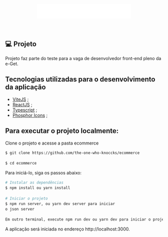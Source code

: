 


<div align='center'>
  <img width="300px" src="src/assets/images/logo.png" alt="Logo">
</div>
</br>
</br>






 ## 💻 Projeto
 
Projeto faz parte do teste para a vaga de desenvolvedor front-end pleno da e-Get.

 ##  Tecnologias utilizadas para o desenvolvimento da aplicação

- [ViteJS](https://vitejs.dev/) ;
- [ReactJS](https://pt-br.reactjs.org/) ;
- [Typescript](https://www.typescriptlang.org/) ;
- [Phosphor Icons](https://phosphoricons.com/) ;




## Para executar o projeto localmente:

Clone o projeto e acesse a pasta 
ecommerce

```bash
$ git clone https://github.com/the-one-who-knoccks/ecommerce

$ cd ecommerce

```
Para iniciá-lo, siga os passos abaixo:
```bash
# Instalar as dependências
$ npm install ou yarn install

# Iniciar o projeto
$ npm run server, ou yarn dev server para iniciar
o json server

Em outro terminal, execute npm run dev ou yarn dev para iniciar o projeto
```
A aplicação será iniciada no endereço http://localhost:3000.













